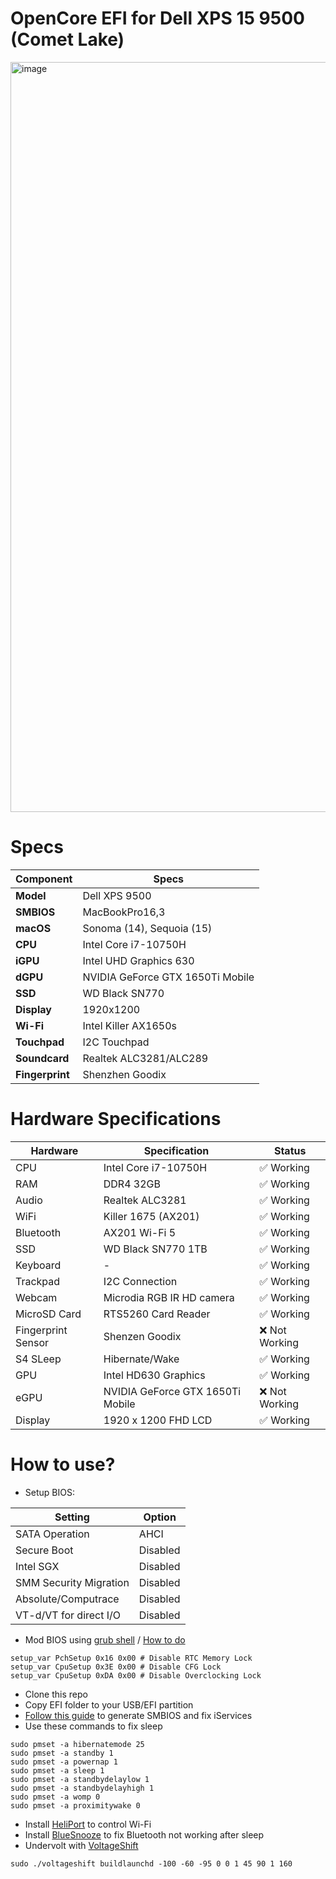 # OpenCore EFI for Dell XPS 15 9500 (Comet Lake)
<img width="1920" height="1200" alt="image" src="https://github.com/user-attachments/assets/325c1f4d-6df3-4e3f-8eb5-3f66e4b5debb" />

# Specs
| Component | Specs |
| --------- | ----- |
| **Model** | Dell XPS 9500 |
| **SMBIOS** | MacBookPro16,3 |
| **macOS** | Sonoma (14), Sequoia (15) |
| **CPU** | Intel Core i7-10750H |
| **iGPU** | Intel UHD Graphics 630 |
| **dGPU** | NVIDIA GeForce GTX 1650Ti Mobile |
| **SSD** | WD Black SN770 |
| **Display** | 1920x1200 |
| **Wi-Fi** | Intel Killer AX1650s |
| **Touchpad** | I2C Touchpad |
| **Soundcard** | Realtek ALC3281/ALC289 |
| **Fingerprint** | Shenzhen Goodix |

# Hardware Specifications

| Hardware | Specification | Status |
| --- | --- | --- |
| CPU | Intel Core i7-10750H | ✅ Working |
| RAM | DDR4 32GB | ✅ Working |
| Audio | Realtek ALC3281 | ✅ Working |
| WiFi | Killer 1675 (AX201) | ✅ Working |
| Bluetooth | AX201 Wi-Fi 5 | ✅ Working |
| SSD | WD Black SN770 1TB | ✅ Working |
| Keyboard | - | ✅ Working |
| Trackpad | I2C Connection | ✅ Working |
| Webcam | Microdia RGB IR HD camera | ✅ Working |
| MicroSD Card | RTS5260 Card Reader | ✅ Working |
| Fingerprint Sensor | Shenzen Goodix | ❌ Not Working |
| S4 SLeep | Hibernate/Wake | ✅ Working |
| GPU | Intel HD630 Graphics | ✅ Working |
| eGPU | NVIDIA GeForce GTX 1650Ti Mobile | ❌ Not Working |
| Display | 1920 x 1200 FHD LCD | ✅ Working |

# How to use?
- Setup BIOS:

| Setting | Option |
| ------- | ------ |
| SATA Operation | AHCI |
| Secure Boot | Disabled |
| Intel SGX | Disabled |
| SMM Security Migration | Disabled |
| Absolute/Computrace | Disabled |
| VT-d/VT for direct I/O | Disabled |

- Mod BIOS using [grub shell](https://github.com/XDleader555/grub_setup_var/releases) / [How to do](https://linustechtips.com/topic/1323151-dell-xps-9700-undervolting-the-complete-guide/)
```
setup_var PchSetup 0x16 0x00 # Disable RTC Memory Lock
setup_var CpuSetup 0x3E 0x00 # Disable CFG Lock
setup_var CpuSetup 0xDA 0x00 # Disable Overclocking Lock
```
- Clone this repo
- Copy EFI folder to your USB/EFI partition
- [Follow this guide](https://dortania.github.io/OpenCore-Post-Install/universal/iservices.html) to generate SMBIOS and fix iServices
- Use these commands to fix sleep
```
sudo pmset -a hibernatemode 25
sudo pmset -a standby 1
sudo pmset -a powernap 1
sudo pmset -a sleep 1
sudo pmset -a standbydelaylow 1
sudo pmset -a standbydelayhigh 1
sudo pmset -a womp 0
sudo pmset -a proximitywake 0
```
- Install [HeliPort](https://github.com/OpenIntelWireless/HeliPort) to control Wi-Fi
- Install [BlueSnooze](https://github.com/odlp/bluesnooze) to fix Bluetooth not working after sleep
- Undervolt with [VoltageShift](https://github.com/sicreative/VoltageShift)
```
sudo ./voltageshift buildlaunchd -100 -60 -95 0 0 1 45 90 1 160
```
